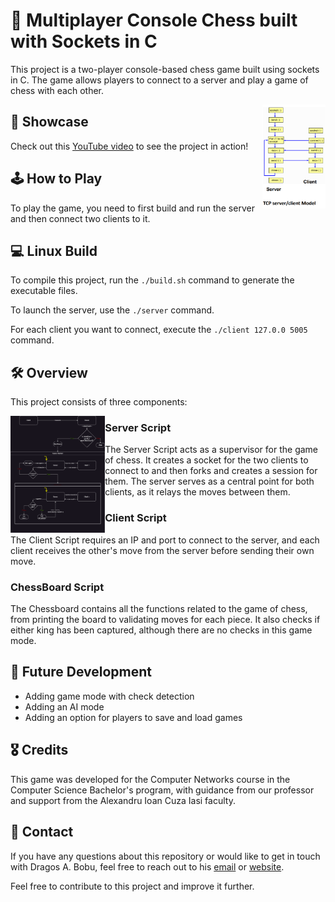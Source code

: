 # 🎲 Multiplayer Console Chess built with Sockets in C

This project is a two-player console-based chess game built using sockets in C. 
The game allows players to connect to a server and play a game of chess with each other.

<img align="right" src="https://github.com/BobuDragos/MultiplayerChess/blob/main/TCP%20Explained.png" width="20%" />

## 🎥 Showcase
Check out this [YouTube video](https://www.youtube.com/watch?v=Vd_fVtrs2P8&list=PL-j3UE1st04DPCC_Em-48laJLwJhntyAW&index=1&t=2s&ab_channel=dragosel505) to see the project in action!

## 🕹️ How to Play
To play the game, you need to first build and run the server and then connect two clients to it.

## 💻 Linux Build
To compile this project, run the `./build.sh` command to generate the executable files.

To launch the server, use the `./server` command.

For each client you want to connect, execute the `./client 127.0.0 5005` command.

## 🛠️ Overview
This project consists of three components:


<img align="left" src="https://github.com/BobuDragos/MultiplayerChess/blob/main/chessServerDiagram.png" width="30%" />

### Server Script
The Server Script acts as a supervisor for the game of chess. It creates a socket for the two clients to connect to and then forks and creates a session for them. The server serves as a central point for both clients, as it relays the moves between them. 

### Client Script
The Client Script requires an IP and port to connect to the server, and each client receives the other's move from the server before sending their own move. 

### ChessBoard Script
The Chessboard contains all the functions related to the game of chess, from printing the board to validating moves for each piece. It also checks if either king has been captured, although there are no checks in this game mode.

## 🚀 Future Development
- Adding game mode with check detection
- Adding an AI mode
- Adding an option for players to save and load games

## 🎖️ Credits
This game was developed for the Computer Networks course in the Computer Science Bachelor's program, 
with guidance from our professor and support from the Alexandru Ioan Cuza Iasi faculty. 

## 🤝 Contact
If you have any questions about this repository or would like to get in touch with Dragos A. Bobu, 
feel free to reach out to his [email](mailto:bobudragos0@gmail.com?subject=[GitHub]TCPChess%20Interest) or [website](https://bobudragos.github.io/).

Feel free to contribute to this project and improve it further.
